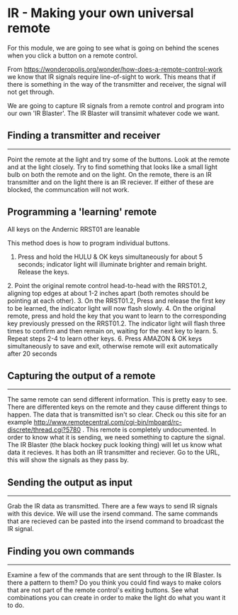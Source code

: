 # IR - Making your own universal remote

For this module, we are going to see what is going on behind the scenes when you click a button on a remote control.

From https://wonderopolis.org/wonder/how-does-a-remote-control-work we know that IR signals require line-of-sight to work.  This means that if there is something in the way of the transmitter and receiver, the signal will not get through.

We are going to capture IR signals from a remote control and program into our own 'IR Blaster'.   The IR Blaster will transimit whatever code we want.

## Finding a transmitter and receiver 
---
Point the remote at the light and try some of the buttons.  Look at the remote and at the light closely.  Try to find something that looks like a small light bulb on both the remote and on the light.  On the remote, there is an IR transmitter and on the light there is an IR reciever.  If either of these are blocked, the communcation will not work.

## Programming a 'learning' remote

[comment]: <> (leanable should be learnable.  Also, did you mean Anderic?)
All keys on the Andernic RRST01 are leanable

This method does is how to program individual buttons.
1. Press and hold the HULU & OK keys simultaneously for about 5 seconds; indicator light will illuminate brighter and remain bright. Release the keys.

[comment]: <> (Another nomenclature thing that might be intiminating.  I feel it saying "point both remotes at each other" would make more sense to them.)
2. Point the original remote control head-to-head with the RRST01.2, aligning top edges at about 1-2 inches apart (both remotes should be pointing at each other).
3. On the RRST01.2, Press and release the first key to be learned, the indicator light will now flash slowly.
4. On the original remote, press and hold the key that you want to learn to the corresponding key previously pressed on the RRST01.2. The indicator light will flash three times to confirm and then remain on, waiting for the next key to learn.
5. Repeat steps 2-4 to learn other keys.
6. Press AMAZON & OK keys simultaneously to save and exit, otherwise remote will exit automatically after 20 seconds

## Capturing the output of a remote
---
The same remote can send different information.  This is pretty easy to see.  There are differented keys on the remote and they cause different things to happen. The data that is transmitted isn't so clear.  Check ou this site for an example http://www.remotecentral.com/cgi-bin/mboard/rc-discrete/thread.cgi?5780 . This remote is completely undocumented.  In order to know what it is sending, we need something to capture the signal.  The IR Blaster (the black hockey puck looking thing) will let us know what data it recieves.  It has both an IR transmitter and reciever.  Go to the URL, this will show the signals as they pass by.

## Sending the output as input
---
Grab the IR data as transmitted.  There are a few ways to send IR signals with this device.  We will use the irsend command.  The same commands that are recieved can be pasted into the irsend command to broadcast the IR signal.

## Finding you own commands
---
Examine a few of the commands that are sent through to the IR Blaster.  Is there a pattern to them?  Do you think you could find ways to make colors that are not part of the remote control's exiting buttons.  See what combinations you can create in order to make the light do what you want it to do.